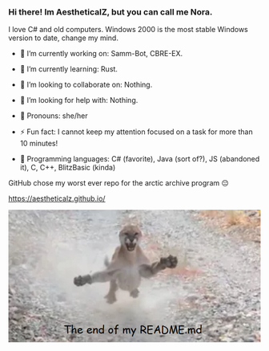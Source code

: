 ### Hi there! Im AestheticalZ, but you can call me Nora.

I love C# and old computers. Windows 2000 is the most stable Windows version to date, change my mind.

- 🔭 I’m currently working on:
Samm-Bot, CBRE-EX.

- 🌱 I’m currently learning:
Rust.

- 👯 I’m looking to collaborate on:
Nothing.

- 🤔 I’m looking for help with:
Nothing.

- 🚻 Pronouns:
she/her

- ⚡ Fun fact:
I cannot keep my attention focused on a task for more than 10 minutes!

- 💾 Programming languages:
C# (favorite), Java (sort of?), JS (abandoned it), C, C++, BlitzBasic (kinda)

GitHub chose my worst ever repo for the arctic archive program 😔

https://aestheticalz.github.io/

![plinkna](PLINKNAEND.PNG)
